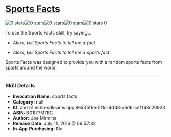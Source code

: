 # [Sports Facts](http://alexa.amazon.com/#skills/amzn1.echo-sdk-ams.app.8e535f6e-5f1c-4dd8-a6d6-cef148c20923)
![0 stars](../../images/ic_star_border_black_18dp_1x.png)![0 stars](../../images/ic_star_border_black_18dp_1x.png)![0 stars](../../images/ic_star_border_black_18dp_1x.png)![0 stars](../../images/ic_star_border_black_18dp_1x.png)![0 stars](../../images/ic_star_border_black_18dp_1x.png) 0

To use the Sports Facts skill, try saying...

* *Alexa, tell Sports Facts to tell me a fact*

* *Alexa, tell Sports Facts to tell me a sports fact*

Sports Facts was designed to provide you with a random sports facts from sports around the world!

***

### Skill Details

* **Invocation Name:** sports facts
* **Category:** null
* **ID:** amzn1.echo-sdk-ams.app.8e535f6e-5f1c-4dd8-a6d6-cef148c20923
* **ASIN:** B01I77M7BC
* **Author:** Joe Mirmina
* **Release Date:** July 11, 2016 @ 06:57:32
* **In-App Purchasing:** No
